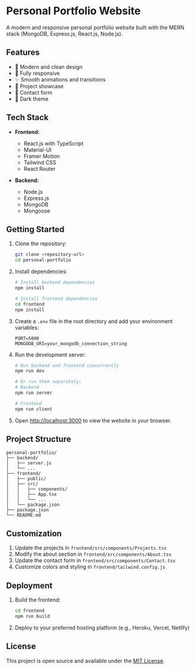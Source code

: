 # Personal Portfolio Website

A modern and responsive personal portfolio website built with the MERN stack (MongoDB, Express.js, React.js, Node.js).

## Features

- 🎨 Modern and clean design
- 📱 Fully responsive
- ✨ Smooth animations and transitions
- 🎯 Project showcase
- 📝 Contact form
- 🌙 Dark theme

## Tech Stack

- **Frontend:**
  - React.js with TypeScript
  - Material-UI
  - Framer Motion
  - Tailwind CSS
  - React Router

- **Backend:**
  - Node.js
  - Express.js
  - MongoDB
  - Mongoose

## Getting Started

1. Clone the repository:
   ```bash
   git clone <repository-url>
   cd personal-portfolio
   ```

2. Install dependencies:
   ```bash
   # Install backend dependencies
   npm install

   # Install frontend dependencies
   cd frontend
   npm install
   ```

3. Create a `.env` file in the root directory and add your environment variables:
   ```
   PORT=5000
   MONGODB_URI=your_mongodb_connection_string
   ```

4. Run the development server:
   ```bash
   # Run backend and frontend concurrently
   npm run dev

   # Or run them separately:
   # Backend
   npm run server

   # Frontend
   npm run client
   ```

5. Open [http://localhost:3000](http://localhost:3000) to view the website in your browser.

## Project Structure

```
personal-portfolio/
├── backend/
│   ├── server.js
│   └── ...
├── frontend/
│   ├── public/
│   ├── src/
│   │   ├── components/
│   │   ├── App.tsx
│   │   └── ...
│   └── package.json
├── package.json
└── README.md
```

## Customization

1. Update the projects in `frontend/src/components/Projects.tsx`
2. Modify the about section in `frontend/src/components/About.tsx`
3. Update the contact form in `frontend/src/components/Contact.tsx`
4. Customize colors and styling in `frontend/tailwind.config.js`

## Deployment

1. Build the frontend:
   ```bash
   cd frontend
   npm run build
   ```

2. Deploy to your preferred hosting platform (e.g., Heroku, Vercel, Netlify)

## License

This project is open source and available under the [MIT License](LICENSE). 